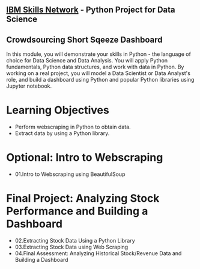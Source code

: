 <h2><a href="https://www.coursera.org/learn/python-project-for-data-science">IBM Skills Network</a> - Python Project for Data Science</h2>


<h2> Crowdsourcing Short Sqeeze Dashboard </h2>
<p> In this module, you will demonstrate your skills in Python - the language of choice for Data Science and Data Analysis. You will apply Python fundamentals, Python data structures, and work with data in Python. By working on a real project, you will model a Data Scientist or Data Analyst's role, and build a dashboard using Python and popular Python libraries using Jupyter notebook. </p>

<h1> Learning Objectives </h1>
<ul>
   <li>Perform webscraping in Python to obtain data.</li>
   <li>Extract data by using a Python library.</li>
</ul>

##
<h1> Optional: Intro to Webscraping </h1>
<ul> 
   <li> 01.Intro to Webscraping using BeautifulSoup </li> 
</ul>

<h1> Final Project: Analyzing Stock Performance and Building a Dashboard </h1>
<ul> 
   <li> 02.Extracting Stock Data Using a Python Library </li> 
   <li> 03.Extracting Stock Data using Web Scraping </li> 
   <li> 04.Final Assessment: Analyzing Historical Stock/Revenue Data and Building a Dashboard </li>
